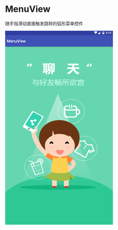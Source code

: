 # MenuView
随手指滑动直接触发跳转的弧形菜单控件

![img](https://github.com/wangkk/MenuView/blob/master/app/src/main/res/drawable/menu.gif)
